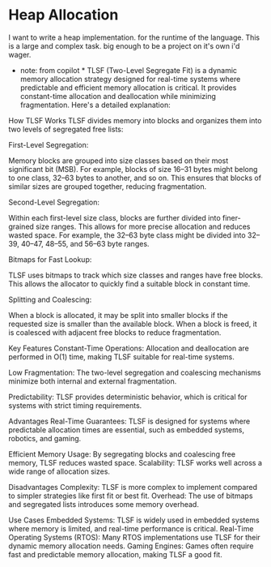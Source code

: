 
# Heap Allocation

I want to write a heap implementation. for the runtime of the language. 
This is a large and complex task. big enough to be a project on it's own i'd wager.

* note: from copilot *
TLSF (Two-Level Segregate Fit) is a dynamic memory allocation strategy designed for real-time systems where predictable and efficient memory allocation is critical. It provides constant-time allocation and deallocation while minimizing fragmentation. Here's a detailed explanation:

How TLSF Works
TLSF divides memory into blocks and organizes them into two levels of segregated free lists:

First-Level Segregation:

Memory blocks are grouped into size classes based on their most significant bit (MSB). For example, blocks of size 16–31 bytes might belong to one class, 32–63 bytes to another, and so on.
This ensures that blocks of similar sizes are grouped together, reducing fragmentation.

Second-Level Segregation:

Within each first-level size class, blocks are further divided into finer-grained size ranges. This allows for more precise allocation and reduces wasted space.
For example, the 32–63 byte class might be divided into 32–39, 40–47, 48–55, and 56–63 byte ranges.

Bitmaps for Fast Lookup:

TLSF uses bitmaps to track which size classes and ranges have free blocks. This allows the allocator to quickly find a suitable block in constant time.

Splitting and Coalescing:

When a block is allocated, it may be split into smaller blocks if the requested size is smaller than the available block.
When a block is freed, it is coalesced with adjacent free blocks to reduce fragmentation.

Key Features
Constant-Time Operations: Allocation and deallocation are performed in O(1) time, making TLSF suitable for real-time systems.

Low Fragmentation: The two-level segregation and coalescing mechanisms minimize both internal and external fragmentation.

Predictability: TLSF provides deterministic behavior, which is critical for systems with strict timing requirements.

Advantages
Real-Time Guarantees: TLSF is designed for systems where predictable allocation times are essential, such as embedded systems, robotics, and gaming.

Efficient Memory Usage: By segregating blocks and coalescing free memory, TLSF reduces wasted space.
Scalability: TLSF works well across a wide range of allocation sizes.

Disadvantages
Complexity: TLSF is more complex to implement compared to simpler strategies like first fit or best fit.
Overhead: The use of bitmaps and segregated lists introduces some memory overhead.

Use Cases
Embedded Systems: TLSF is widely used in embedded systems where memory is limited, and real-time performance is critical.
Real-Time Operating Systems (RTOS): Many RTOS implementations use TLSF for their dynamic memory allocation needs.
Gaming Engines: Games often require fast and predictable memory allocation, making TLSF a good fit.

